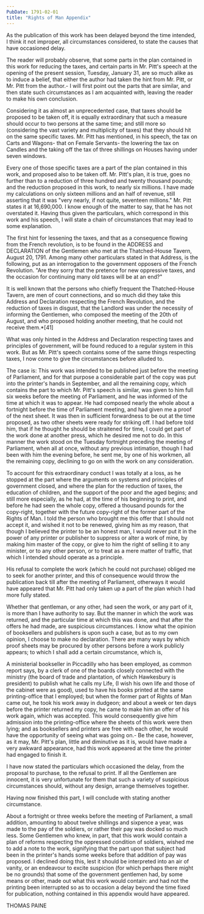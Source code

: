 ```yaml
---
PubDate: 1791-02-01
title: "Rights of Man Appendix"
---
```


   As the publication of this work has been delayed beyond the time intended,
   I think it not improper, all circumstances considered, to state the causes
   that have occasioned delay.

   The reader will probably observe, that some parts in the plan contained in
   this work for reducing the taxes, and certain parts in Mr. Pitt's speech
   at the opening of the present session, Tuesday, January 31, are so much
   alike as to induce a belief, that either the author had taken the hint
   from Mr. Pitt, or Mr. Pitt from the author.- I will first point out the
   parts that are similar, and then state such circumstances as I am
   acquainted with, leaving the reader to make his own conclusion.

   Considering it as almost an unprecedented case, that taxes should be
   proposed to be taken off, it is equally extraordinary that such a measure
   should occur to two persons at the same time; and still more so
   (considering the vast variety and multiplicity of taxes) that they should
   hit on the same specific taxes. Mr. Pitt has mentioned, in his speech, the
   tax on Carts and Wagons- that on Female Servants- the lowering the tax on
   Candles and the taking off the tax of three shillings on Houses having
   under seven windows.

   Every one of those specific taxes are a part of the plan contained in this
   work, and proposed also to be taken off. Mr. Pitt's plan, it is true, goes
   no further than to a reduction of three hundred and twenty thousand
   pounds; and the reduction proposed in this work, to nearly six millions. I
   have made my calculations on only sixteen millions and an half of revenue,
   still asserting that it was "very nearly, if not quite, seventeen
   millions." Mr. Pitt states it at 16,690,000. I know enough of the matter
   to say, that he has not overstated it. Having thus given the particulars,
   which correspond in this work and his speech, I will state a chain of
   circumstances that may lead to some explanation.

   The first hint for lessening the taxes, and that as a consequence flowing
   from the French revolution, is to be found in the ADDRESS and DECLARATION
   of the Gentlemen who met at the Thatched-House Tavern, August 20, 1791.
   Among many other particulars stated in that Address, is the following, put
   as an interrogation to the government opposers of the French Revolution.
   "Are they sorry that the pretence for new oppressive taxes, and the
   occasion for continuing many old taxes will be at an end?"

   It is well known that the persons who chiefly frequent the Thatched-House
   Tavern, are men of court connections, and so much did they take this
   Address and Declaration respecting the French Revolution, and the
   reduction of taxes in disgust, that the Landlord was under the necessity
   of informing the Gentlemen, who composed the meeting of the 20th of
   August, and who proposed holding another meeting, that he could not
   receive them.*[41]

   What was only hinted in the Address and Declaration respecting taxes and
   principles of government, will be found reduced to a regular system in
   this work. But as Mr. Pitt's speech contains some of the same things
   respecting taxes, I now come to give the circumstances before alluded to.

   The case is: This work was intended to be published just before the
   meeting of Parliament, and for that purpose a considerable part of the
   copy was put into the printer's hands in September, and all the remaining
   copy, which contains the part to which Mr. Pitt's speech is similar, was
   given to him full six weeks before the meeting of Parliament, and he was
   informed of the time at which it was to appear. He had composed nearly the
   whole about a fortnight before the time of Parliament meeting, and had
   given me a proof of the next sheet. It was then in sufficient forwardness
   to be out at the time proposed, as two other sheets were ready for
   striking off. I had before told him, that if he thought he should be
   straitened for time, I could get part of the work done at another press,
   which he desired me not to do. In this manner the work stood on the
   Tuesday fortnight preceding the meeting of Parliament, when all at once,
   without any previous intimation, though I had been with him the evening
   before, he sent me, by one of his workmen, all the remaining copy,
   declining to go on with the work on any consideration.

   To account for this extraordinary conduct I was totally at a loss, as he
   stopped at the part where the arguments on systems and principles of
   government closed, and where the plan for the reduction of taxes, the
   education of children, and the support of the poor and the aged begins;
   and still more especially, as he had, at the time of his beginning to
   print, and before he had seen the whole copy, offered a thousand pounds
   for the copy-right, together with the future copy-right of the former part
   of the Rights of Man. I told the person who brought me this offer that I
   should not accept it, and wished it not to be renewed, giving him as my
   reason, that though I believed the printer to be an honest man, I would
   never put it in the power of any printer or publisher to suppress or alter
   a work of mine, by making him master of the copy, or give to him the right
   of selling it to any minister, or to any other person, or to treat as a
   mere matter of traffic, that which I intended should operate as a
   principle.

   His refusal to complete the work (which he could not purchase) obliged me
   to seek for another printer, and this of consequence would throw the
   publication back till after the meeting of Parliament, otherways it would
   have appeared that Mr. Pitt had only taken up a part of the plan which I
   had more fully stated.

   Whether that gentleman, or any other, had seen the work, or any part of
   it, is more than I have authority to say. But the manner in which the work
   was returned, and the particular time at which this was done, and that
   after the offers he had made, are suspicious circumstances. I know what
   the opinion of booksellers and publishers is upon such a case, but as to
   my own opinion, I choose to make no declaration. There are many ways by
   which proof sheets may be procured by other persons before a work publicly
   appears; to which I shall add a certain circumstance, which is,

   A ministerial bookseller in Piccadilly who has been employed, as common
   report says, by a clerk of one of the boards closely connected with the
   ministry (the board of trade and plantation, of which Hawkesbury is
   president) to publish what he calls my Life, (I wish his own life and
   those of the cabinet were as good), used to have his books printed at the
   same printing-office that I employed; but when the former part of Rights
   of Man came out, he took his work away in dudgeon; and about a week or ten
   days before the printer returned my copy, he came to make him an offer of
   his work again, which was accepted. This would consequently give him
   admission into the printing-office where the sheets of this work were then
   lying; and as booksellers and printers are free with each other, he would
   have the opportunity of seeing what was going on.- Be the case, however,
   as it may, Mr. Pitt's plan, little and diminutive as it is, would have
   made a very awkward appearance, had this work appeared at the time the
   printer had engaged to finish it.

   I have now stated the particulars which occasioned the delay, from the
   proposal to purchase, to the refusal to print. If all the Gentlemen are
   innocent, it is very unfortunate for them that such a variety of
   suspicious circumstances should, without any design, arrange themselves
   together.

   Having now finished this part, I will conclude with stating another
   circumstance.

   About a fortnight or three weeks before the meeting of Parliament, a small
   addition, amounting to about twelve shillings and sixpence a year, was
   made to the pay of the soldiers, or rather their pay was docked so much
   less. Some Gentlemen who knew, in part, that this work would contain a
   plan of reforms respecting the oppressed condition of soldiers, wished me
   to add a note to the work, signifying that the part upon that subject had
   been in the printer's hands some weeks before that addition of pay was
   proposed. I declined doing this, lest it should be interpreted into an air
   of vanity, or an endeavour to excite suspicion (for which perhaps there
   might be no grounds) that some of the government gentlemen had, by some
   means or other, made out what this work would contain: and had not the
   printing been interrupted so as to occasion a delay beyond the time fixed
   for publication, nothing contained in this appendix would have appeared.

   THOMAS PAINE


